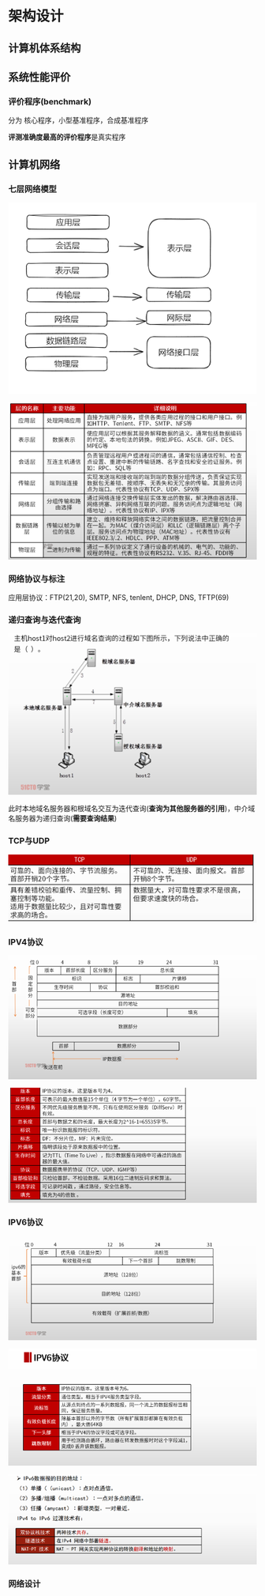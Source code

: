 # 架构设计

## 计算机体系结构

## 系统性能评价

### 评价程序(benchmark)

分为 核心程序，小型基准程序，合成基准程序

**评测准确度最高的评价程序**是真实程序



## 计算机网络

### 七层网络模型

![image-20240618171438907](https://raw.githubusercontent.com/guantaocc/picgo/master/images/202406181714985.png)

![image-20240618171600980](https://raw.githubusercontent.com/guantaocc/picgo/master/images/202406181716030.png)

### 网络协议与标注

应用层协议：FTP(21,20), SMTP, NFS, tenlent, DHCP, DNS, TFTP(69)



### 递归查询与迭代查询

![image-20240618172932380](https://raw.githubusercontent.com/guantaocc/picgo/master/images/202406181729434.png)

此时本地域名服务器和根域名交互为迭代查询(**查询为其他服务器的引用**)，中介域名服务器为递归查询(**需要查询结果**)



### TCP与UDP

![image-20240618173128066](https://raw.githubusercontent.com/guantaocc/picgo/master/images/202406181731101.png)



### IPV4协议

![image-20240618173252547](https://raw.githubusercontent.com/guantaocc/picgo/master/images/202406181732591.png)

![image-20240618173308121](https://raw.githubusercontent.com/guantaocc/picgo/master/images/202406181733166.png)

### IPV6协议

![image-20240618173448863](https://raw.githubusercontent.com/guantaocc/picgo/master/images/202406181734903.png)

![image-20240618173504988](https://raw.githubusercontent.com/guantaocc/picgo/master/images/202406181735038.png)

![image-20240618173609374](https://raw.githubusercontent.com/guantaocc/picgo/master/images/202406181736415.png)

### 网络设计

